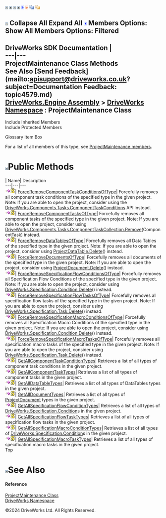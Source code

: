 ![](dotnetimages/collapse.gif) ![](dotnetimages/expand.gif) ![](dotnetimages/collapse.gif) ![](dotnetimages/expand.gif) ![](dotnetimages/drpdown.gif) ![](dotnetimages/drpdown_orange.gif) ![](dotnetimages/copycode.gif) ![](dotnetimages/copycodeHighlight.gif)

![](dotnetimages/collapse.gif) Collapse All Expand All ![](dotnetimages/drpdown.gif) Members Options: Show All  Members Options: Filtered   
---  
DriveWorks SDK Documentation  |   
---|---  
ProjectMaintenance Class Methods   
See Also [Send Feedback](mailto:apisupport@driveworks.co.uk?subject=Documentation Feedback: topic4579.md)  
[DriveWorks.Engine Assembly](topic2156.md) > [DriveWorks Namespace](topic2159.md) : ProjectMaintenance Class  
---  
  
Include Inherited Members    
Include Protected Members    


Glossary Item Box

For a list of all members of this type, see [ProjectMaintenance members](topic4580.md).

# ![](dotnetimages/collapse.gif)Public Methods

| Name| Description  
---|---|---  
![Public Method](dotnetimages/publicMethod.gif)![static \(Shared in Visual Basic\)](dotnetimages/static.gif)| [ForceRemoveComponentTaskConditionsOfType](topic4585.md)| Forcefully removes all component task conditions of the specified type in the given project. Note: If you are able to open the project, consider using the [DriveWorks.Components.Tasks.ComponentTaskConditions](topic6561.md) API instead.  
![Public Method](dotnetimages/publicMethod.gif)![static \(Shared in Visual Basic\)](dotnetimages/static.gif)| [ForceRemoveComponentTasksOfType](topic4586.md)| Forcefully removes all component tasks of the specified type in the given project. Note: If you are able to open the project, consider using [DriveWorks.Components.Tasks.ComponentTaskCollection.Remove](topic6485.md)(ComponentTask) instead.  
![Public Method](dotnetimages/publicMethod.gif)![static \(Shared in Visual Basic\)](dotnetimages/static.gif)| [ForceRemoveDataTablesOfType](topic4587.md)| Forcefully removes all Data Tables of the specified type in the given project. Note: If you are able to open the project, consider using [ProjectDataTable.Delete](topic4290.md)() instead.  
![Public Method](dotnetimages/publicMethod.gif)![static \(Shared in Visual Basic\)](dotnetimages/static.gif)| [ForceRemoveDocumentsOfType](topic4588.md)| Forcefully removes all documents of the specified type in the given project. Note: If you are able to open the project, consider using [ProjectDocument.Delete](topic4368.md)() instead.  
![Public Method](dotnetimages/publicMethod.gif)![static \(Shared in Visual Basic\)](dotnetimages/static.gif)| [ForceRemoveSpecificationFlowConditionsOfType](topic4589.md)| Forcefully removes all Specification Flow Conditions of the specified type in the given project. Note: If you are able to open the project, consider using [DriveWorks.Specification.Condition.Delete](topic10811.md)() instead.  
![Public Method](dotnetimages/publicMethod.gif)![static \(Shared in Visual Basic\)](dotnetimages/static.gif)| [ForceRemoveSpecificationFlowTasksOfType](topic4590.md)| Forcefully removes all specification flow tasks of the specified type in the given project. Note: If you are able to open the project, consider using [DriveWorks.Specification.Task.Delete](topic11636.md)() instead.  
![Public Method](dotnetimages/publicMethod.gif)![static \(Shared in Visual Basic\)](dotnetimages/static.gif)| [ForceRemoveSpecificationMacroConditionsOfType](topic4591.md)| Forcefully removes all Specification Macro Conditions of the specified type in the given project. Note: If you are able to open the project, consider using [DriveWorks.Specification.Condition.Delete](topic10811.md)() instead.  
![Public Method](dotnetimages/publicMethod.gif)![static \(Shared in Visual Basic\)](dotnetimages/static.gif)| [ForceRemoveSpecificationMacroTasksOfType](topic4592.md)| Forcefully removes all specification macro tasks of the specified type in the given project. Note: If you are able to open the project, consider using [DriveWorks.Specification.Task.Delete](topic11636.md)() instead.  
![Public Method](dotnetimages/publicMethod.gif)![static \(Shared in Visual Basic\)](dotnetimages/static.gif)| [GetAllComponentTaskConditionTypes](topic4593.md)| Retrieves a list of all types of component task conditions in the given project.   
![Public Method](dotnetimages/publicMethod.gif)![static \(Shared in Visual Basic\)](dotnetimages/static.gif)| [GetAllComponentTaskTypes](topic4594.md)| Retrieves a list of all types of component tasks in the given project.   
![Public Method](dotnetimages/publicMethod.gif)![static \(Shared in Visual Basic\)](dotnetimages/static.gif)| [GetAllDataTableTypes](topic4595.md)| Retrieves a list of all types of DataTables types in the given project.   
![Public Method](dotnetimages/publicMethod.gif)![static \(Shared in Visual Basic\)](dotnetimages/static.gif)| [GetAllDocumentTypes](topic4596.md)| Retrieves a list of all types of [ProjectDocument](topic4356.md) types in the given project.   
![Public Method](dotnetimages/publicMethod.gif)![static \(Shared in Visual Basic\)](dotnetimages/static.gif)| [GetAllSpecificationFlowConditionTypes](topic4597.md)| Retrieves a list of all types of [DriveWorks.Specification.Condition](topic10804.md)s in the given project.   
![Public Method](dotnetimages/publicMethod.gif)![static \(Shared in Visual Basic\)](dotnetimages/static.gif)| [GetAllSpecificationFlowTaskTypes](topic4598.md)| Retrieves a list of all types of specification flow tasks in the given project.   
![Public Method](dotnetimages/publicMethod.gif)![static \(Shared in Visual Basic\)](dotnetimages/static.gif)| [GetAllSpecificationMacroConditionTypes](topic4599.md)| Retrieves a list of all types of [DriveWorks.Specification.Condition](topic10804.md)s in the given project.   
![Public Method](dotnetimages/publicMethod.gif)![static \(Shared in Visual Basic\)](dotnetimages/static.gif)| [GetAllSpecificationMacroTaskTypes](topic4600.md)| Retrieves a list of all types of specification macro tasks in the given project.   
Top

# ![](dotnetimages/collapse.gif)See Also

#### Reference

[ProjectMaintenance Class](topic4579.md)   
[DriveWorks Namespace](topic2159.md)

©2024 DriveWorks Ltd. All Rights Reserved.
